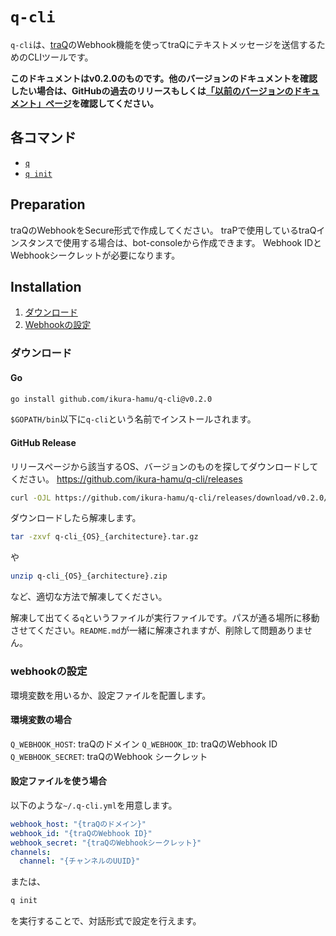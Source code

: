 # `q-cli`

`q-cli`は、[traQ](https://github.com/traQ)のWebhook機能を使ってtraQにテキストメッセージを送信するためのCLIツールです。

**このドキュメントはv0.2.0のものです。他のバージョンのドキュメントを確認したい場合は、GitHubの過去のリリースもしくは[「以前のバージョンのドキュメント」ページ](versions)を確認してください。**

## 各コマンド

- [`q`](q.md)
- [`q init`](q_init.md)

## Preparation

traQのWebhookをSecure形式で作成してください。
traPで使用しているtraQインスタンスで使用する場合は、bot-consoleから作成できます。
Webhook IDとWebhookシークレットが必要になります。

## Installation

1. [ダウンロード](#ダウンロード)
2. [Webhookの設定](#webhookの設定)

### ダウンロード

#### Go

```sh
go install github.com/ikura-hamu/q-cli@v0.2.0
```

`$GOPATH/bin`以下に`q-cli`という名前でインストールされます。

#### GitHub Release

リリースページから該当するOS、バージョンのものを探してダウンロードしてください。
https://github.com/ikura-hamu/q-cli/releases

```sh
curl -OJL https://github.com/ikura-hamu/q-cli/releases/download/v0.2.0/q-cli_{OS}_{architecture}.(tar.gz|zip)
```

ダウンロードしたら解凍します。

```sh
tar -zxvf q-cli_{OS}_{architecture}.tar.gz
```

や

```sh
unzip q-cli_{OS}_{architecture}.zip
```

など、適切な方法で解凍してください。

解凍して出てくる`q`というファイルが実行ファイルです。パスが通る場所に移動させてください。`README.md`が一緒に解凍されますが、削除して問題ありません。

### webhookの設定

環境変数を用いるか、設定ファイルを配置します。

#### 環境変数の場合

`Q_WEBHOOK_HOST`: traQのドメイン
`Q_WEBHOOK_ID`: traQのWebhook ID
`Q_WEBHOOK_SECRET`: traQのWebhook シークレット

#### 設定ファイルを使う場合

以下のような`~/.q-cli.yml`を用意します。

```json:.q-cli.yml
webhook_host: "{traQのドメイン}"
webhook_id: "{traQのWebhook ID}"
webhook_secret: "{traQのWebhookシークレット}"
channels:
  channel: "{チャンネルのUUID}"
```

または、

```sh
q init
```

を実行することで、対話形式で設定を行えます。
